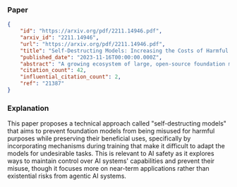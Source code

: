 ### Paper

```json
{
	"id": "https://arxiv.org/pdf/2211.14946.pdf",
	"arxiv_id": "2211.14946",
	"url": "https://arxiv.org/pdf/2211.14946.pdf",
	"title": "Self-Destructing Models: Increasing the Costs of Harmful Dual Uses of Foundation Models",
	"published_date": "2023-11-16T00:00:00.000Z",
	"abstract": "A growing ecosystem of large, open-source foundation models has reduced the labeled data and technical expertise necessary to apply machine learning to many new problems. Yet foundation models pose a clear dual-use risk, indiscriminately reducing the costs of building both harmful and beneficial machine learning systems. Policy tools such as restricted model access and export controls are the primary methods currently used to mitigate such dual-use risks. In this work, we review potential safe-release strategies and argue that both policymakers and AI researchers would benefit from fundamentally new technologies enabling more precise control over the downstream usage of open-source foundation models. We propose one such approach: the task blocking paradigm, in which foundation models are trained with an additional mechanism to impede adaptation to harmful tasks without sacrificing performance on desirable tasks. We call the resulting models self-destructing models, inspired by mechanisms that prevent adversaries from using tools for harmful purposes. We present an algorithm for training self-destructing models leveraging techniques from meta-learning and adversarial learning, which we call meta-learned adversarial censoring (MLAC). In a small-scale experiment, we show MLAC can largely prevent a BERT-style model from being re-purposed to perform gender identification without harming the model's ability to perform profession classification.",
	"citation_count": 42,
	"influential_citation_count": 2,
	"ref": "21387"
}
```

### Explanation

This paper proposes a technical approach called "self-destructing models" that aims to prevent foundation models from being misused for harmful purposes while preserving their beneficial uses, specifically by incorporating mechanisms during training that make it difficult to adapt the models for undesirable tasks. This is relevant to AI safety as it explores ways to maintain control over AI systems' capabilities and prevent their misuse, though it focuses more on near-term applications rather than existential risks from agentic AI systems.
